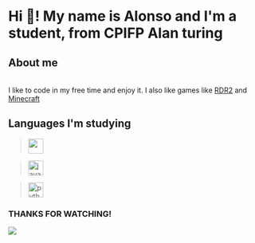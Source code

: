 <h1 align="left">Hi 👋! My name is Alonso and I'm a student, from CPIFP Alan turing</h1>

## About me
<br>
<div align="left"> I like to code in my free time and enjoy it. I also like games like <a href="https://es.wikipedia.org/wiki/Red_Dead_Redemption_2">RDR2</a> and <a href="https://es.wikipedia.org/wiki/Minecraft"> Minecraft</a> </div>

## Languages I'm studying

> <img src="https://cdn-icons-png.flaticon.com/256/226/226777.png" height="30" /></li>

> <img src="https://cdn.jsdelivr.net/gh/devicons/devicon/icons/javascript/javascript-original.svg" height="30" alt="javascript logo"  /></li>

> <img src="https://cdn.jsdelivr.net/gh/devicons/devicon/icons/python/python-original.svg" height="30" alt="python logo"  /></li>


### THANKS FOR WATCHING!

<img src="https://raw.githubusercontent.com/gist/aviaryan/3f7c37d7af78e5bfcb4c7efa590f9cae/raw/8957088c2e31dba6d72ce86c615cb3c7bb7f0b0c/nyan-cat.gif" />
